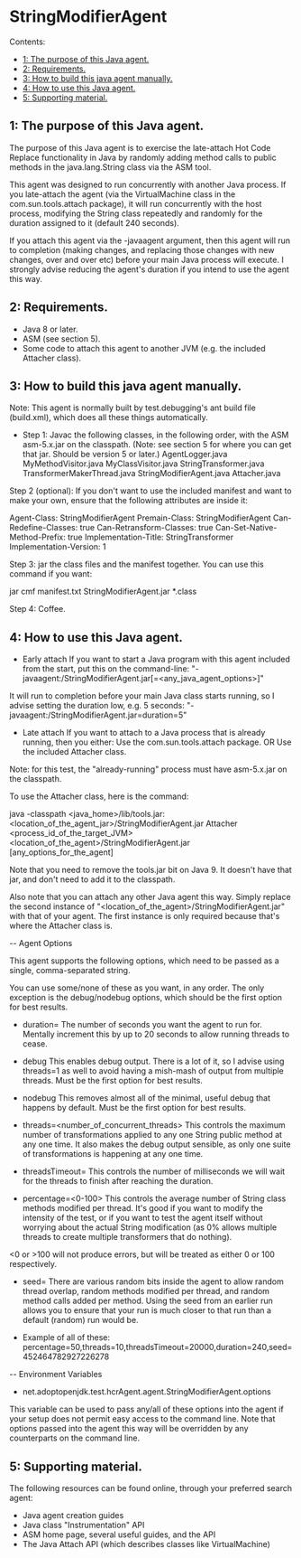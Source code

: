 StringModifierAgent
=============

Contents:
  * [1: The purpose of this Java agent.](#purpose)
  * [2: Requirements.](#requirements)
  * [3: How to build this java agent manually.](#build)
  * [4: How to use this Java agent.](#use)
  * [5: Supporting material.](#material)

## <a name="purpose">1: The purpose of this Java agent.</a>

The purpose of this Java agent is to exercise the late-attach Hot Code Replace functionality in Java by randomly adding method calls to public methods in the java.lang.String class via the ASM tool.

This agent was designed to run concurrently with another Java process. If you late-attach the agent (via the VirtualMachine class in the com.sun.tools.attach package), it will run concurrently with the host process, modifying the String class repeatedly and randomly for the duration assigned to it (default 240 seconds).

If you attach this agent via the -javaagent argument, then this agent will run to completion (making changes, and replacing those changes with new changes, over and over etc) before your main Java process will execute. I strongly advise reducing the agent's duration if you intend to use the agent this way.

## <a name="requirements">2: Requirements.</a>

- Java 8 or later.
- ASM (see section 5).
- Some code to attach this agent to another JVM (e.g. the included Attacher class).

## <a name="build">3: How to build this java agent manually.</a>

Note: This agent is normally built by test.debugging's ant build file (build.xml), which does all these things automatically.

- Step 1: Javac the following classes, in the following order, with the ASM asm-5.x.jar on the classpath.
(Note: see section 5 for where you can get that jar. Should be version 5 or later.)
AgentLogger.java
MyMethodVisitor.java
MyClassVisitor.java
StringTransformer.java
TransformerMakerThread.java
StringModifierAgent.java
Attacher.java

Step 2 (optional): If you don't want to use the included manifest and want to make your own, ensure that the following attributes are inside it: 

Agent-Class: StringModifierAgent
Premain-Class: StringModifierAgent
Can-Redefine-Classes: true
Can-Retransform-Classes: true
Can-Set-Native-Method-Prefix: true
Implementation-Title: StringTransformer
Implementation-Version: 1

Step 3: jar the class files and the manifest together. You can use this command if you want:

jar cmf manifest.txt StringModifierAgent.jar *.class

Step 4: Coffee.

## <a name="use">4: How to use this Java agent.</a>
- Early attach
If you want to start a Java program with this agent included from the start, put this on the command-line:
"-javaagent:<path-to-java-agent-jar>/StringModifierAgent.jar[=<any_java_agent_options>]"

It will run to completion before your main Java class starts running, so I advise setting the duration low, e.g. 5 seconds: 
"-javaagent:<path-to-java-agent-jar>/StringModifierAgent.jar=duration=5"

- Late attach
If you want to attach to a Java process that is already running, then you either:
Use the com.sun.tools.attach package.
OR
Use the included Attacher class.

Note: for this test, the "already-running" process must have asm-5.x.jar on the classpath.


To use the Attacher class, here is the command:

java -classpath <java_home>/lib/tools.jar:<location_of_the_agent_jar>/StringModifierAgent.jar Attacher <process_id_of_the_target_JVM> <location_of_the_agent>/StringModifierAgent.jar [any_options_for_the_agent]

Note that you need to remove the tools.jar bit on Java 9. It doesn't have that jar, and don't need to add it to the classpath.

Also note that you can attach any other Java agent this way. Simply replace the second instance of "<location_of_the_agent>/StringModifierAgent.jar" with that of your agent. The first instance is only required because that's where the Attacher class is.

-- Agent Options

This agent supports the following options, which need to be passed as a single, comma-separated string.

You can use some/none of these as you want, in any order. The only exception is the debug/nodebug options, which should be the first option for best results.

- duration=<seconds>
The number of seconds you want the agent to run for. Mentally increment this by up to 20 seconds to allow running threads to cease.

- debug
This enables debug output. There is a lot of it, so I advise using threads=1 as well to avoid having a mish-mash of output from multiple threads. Must be the first option for best results.

- nodebug
This removes almost all of the minimal, useful debug that happens by default. Must be the first option for best results.

- threads=<number_of_concurrent_threads>
This controls the maximum number of transformations applied to any one String public method at any one time. It also makes the debug output sensible, as only one suite of transformations is happening at any one time.

- threadsTimeout=<milliseconds to wait for last threads to complete>
This controls the number of milliseconds we will wait for the threads to finish after reaching the duration.

- percentage=<0-100>
This controls the average number of String class methods modified per thread. It's good if you want to modify the intensity of the test, or if you want to test the agent itself without worrying about the actual String modification (as 0% allows multiple threads to create multiple transformers that do nothing).

<0 or >100 will not produce errors, but will be treated as either 0 or 100 respectively.

- seed=<seed>
There are various random bits inside the agent to allow random thread overlap, random methods modified per thread, and random method calls added per method. Using the seed from an earlier run allows you to ensure that your run is much closer to that run than a default (random) run would be.

- Example of all of these: percentage=50,threads=10,threadsTimeout=20000,duration=240,seed=452464782927226278

-- Environment Variables

- net.adoptopenjdk.test.hcrAgent.agent.StringModifierAgent.options

This variable can be used to pass any/all of these options into the agent if your setup does not permit easy access to the command line.
Note that options passed into the agent this way will be overridden by any counterparts on the command line.

## <a name="material">5: Supporting material.</a> 

The following resources can be found online, through your preferred search agent:
- Java agent creation guides
- Java class "Instrumentation" API
- ASM home page, several useful guides, and the API
- The Java Attach API (which describes classes like VirtualMachine)
